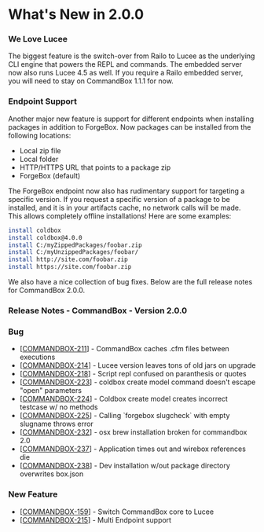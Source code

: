 # What's New in 2.0.0

### We Love Lucee

The biggest feature is the switch-over from Railo to Lucee as the underlying CLI engine that powers the REPL and commands.  The embedded server now also runs Lucee 4.5 as well.  If you require a Railo embedded server, you will need to stay on CommandBox 1.1.1 for now.  

### Endpoint Support

Another major new feature is support for different endpoints when installing packages in addition to ForgeBox.  Now packages can be installed from the following locations:

* Local zip file
* Local folder
* HTTP/HTTPS URL that points to a package zip
* ForgeBox \(default\)

The ForgeBox endpoint now also has rudimentary support for targeting a specific version.  If you request a specific version of a package to be installed, and it is in your artifacts cache, no network calls will be made.  This allows completely offline installations! Here are some examples:

```bash
install coldbox
install coldbox@4.0.0
install C:/myZippedPackages/foobar.zip
install C:/myUnzippedPackages/foobar/
install http://site.com/foobar.zip
install https://site.com/foobar.zip
```

 We also have a nice collection of bug fixes.  Below are the full release notes for CommandBox 2.0.0.

### **Release Notes - CommandBox - Version 2.0.0**

### Bug

* \[[COMMANDBOX-211](https://ortussolutions.atlassian.net/browse/COMMANDBOX-211)\] - CommandBox caches .cfm files between executions
* \[[COMMANDBOX-214](https://ortussolutions.atlassian.net/browse/COMMANDBOX-214)\] - Lucee version leaves tons of old jars on upgrade
* \[[COMMANDBOX-218](https://ortussolutions.atlassian.net/browse/COMMANDBOX-218)\] - Script repl confused on paranthesis or quotes
* \[[COMMANDBOX-223](https://ortussolutions.atlassian.net/browse/COMMANDBOX-223)\] - coldbox create model command doesn't escape "open" parameters
* \[[COMMANDBOX-224](https://ortussolutions.atlassian.net/browse/COMMANDBOX-224)\] - Coldbox create model creates incorrect testcase w/ no methods
* \[[COMMANDBOX-225](https://ortussolutions.atlassian.net/browse/COMMANDBOX-225)\] - Calling \`forgebox slugcheck\` with empty slugname throws error
* \[[COMMANDBOX-232](https://ortussolutions.atlassian.net/browse/COMMANDBOX-232)\] - osx brew installation broken for commandbox 2.0
* \[[COMMANDBOX-237](https://ortussolutions.atlassian.net/browse/COMMANDBOX-237)\] - Application times out and wirebox references die
* \[[COMMANDBOX-238](https://ortussolutions.atlassian.net/browse/COMMANDBOX-238)\] - Dev installation w/out package directory overwrites box.json

### New Feature

* \[[COMMANDBOX-159](https://ortussolutions.atlassian.net/browse/COMMANDBOX-159)\] - Switch CommandBox core to Lucee
* \[[COMMANDBOX-215](https://ortussolutions.atlassian.net/browse/COMMANDBOX-215)\] - Multi Endpoint support

